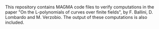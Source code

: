 This repository contains MAGMA code files to verify computations in the paper "On the L-polynomials of curves over finite fields", by F. Ballini, D. Lombardo and M. Verzobio. The output of these computations is also included.
